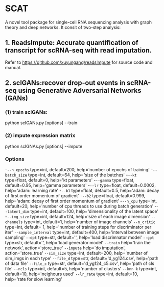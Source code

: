 # SCAT
A novel tool package for single-cell RNA sequencing analysis with graph theory and deep networks. It consit of two-step analysis:

## 1. ReadsImpute: Accurate quantification of transcript for scRNA-seq with read imputation. 
Refer to https://github.com/xuyungang/readsImpute for source code and manual.

## 2. scIGANs:recover drop-out events in scRNA-seq using Generative Adversarial Networks (GANs) 

### (1) train scIGANs:

python scIGANs.py [options] --train

### (2) impute expression matrix

python scIGNAs.py [options] --impute

### Options
-`--n_epochs` type=int, default=200, help='number of epochs of training'
-`--batch_size` type=int, default=64, help='size of the batches'
-`--kt` type=float, default=0, help='kt parameters'
-`--gamma`  type=float, default=0.95, help='gamma parameters'
-`--lr` type=float, default=0.0002, help='adam: learning rate'
-`--b1` type=float, default=0.5, help='adam: decay of first order momentum of gradient'
-`--b2` type=float, default=0.999, help='adam: decay of first order momentum of gradient'
-`--n_cpu`  type=int, default=20, help='number of cpu threads to use during batch generation'
-`--latent_dim` type=int, default=100, help='dimensionality of the latent space'
-`--img_size` type=int, default=124, help='size of each image dimension'
`--channels`  type=int, default=1, help='number of image channels'
`--n_critic`  type=int, default= 1, help='number of training steps for discriminator per iter'
`--sample_interval` type=int, default=400, help='interval between image sampling'
`--dpt` type=str, default='', help='load discrimnator model'
`--gpt` type=str, default='', help='load generator model'
`--train` help='train the network', action='store_true'
`--impute`   help='do imputation', action='store_true'
`--sim_size`  type=int, default=200, help='number of sim_imgs in each type'
`--file_d`  type=str, default='d_yg124.csv', help='path of data file'
`--file_c`  type=str, default='d_yg124_c5.csv', help='path of cls file'
`--ncls`  type=int, default=5, help='number of clusters'
`--knn_k` type=int, default=10, help='neighours used'
`--lr_rate` type=int, default=10, help='rate for slow learning'
